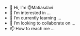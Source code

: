 - 👋 Hi, I’m @Matiasdavi
- 👀 I’m interested in ...
- 🌱 I’m currently learning ...
- 💞️ I’m looking to collaborate on ...
- 📫 How to reach me ...

<!---
Matiasdavi/Matiasdavi is a ✨ special ✨ repository because its `README.md` (this file) appears on your GitHub profile.
You can click the Preview link to take a look at your changes.
--->
